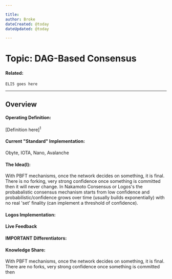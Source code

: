 ```yaml
---

title:
author: Broke
dateCreated: @today
dateUpdated: @today

---
```


# Topic: DAG-Based Consensus
#### Related:
`ELI5 goes here`

---

## Overview

#### Operating Definition:
[Definition here]<sup>1</sup>

#### Current "Standard" Implementation:
Obyte, IOTA, Nano, Avalanche

#### The Idea(l):
With PBFT mechanisms, once the network decides on something, it is final. There is no forking, very strong confidence once something is committed then it will never change. In Nakamoto Consensus or Logos's the probabalistic consensus mechanism starts from low confidence and probabilistic/confidence grows over time (usually builds exponentially) with no real 'set' finality (can implement a threshold of confidence).

#### Logos Implementation:


#### Live Feedback


#### IMPORTANT Differentiators:


#### Knowledge Share:
With PBFT mechanisms, once the network decides on something, it is final. There are no forks, very strong confidence once something is committed then 